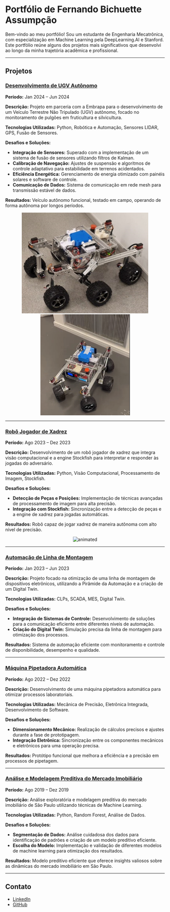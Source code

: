 # Portfólio de Fernando Bichuette Assumpção

Bem-vindo ao meu portfólio! Sou um estudante de Engenharia Mecatrônica, com especialização em Machine Learning pela DeepLearning.AI e Stanford. Este portfólio reúne alguns dos projetos mais significativos que desenvolvi ao longo da minha trajetória acadêmica e profissional.

---

## Projetos

### [Desenvolvimento de UGV Autônomo](https://github.com/pfeinsper/unmaned-ground-vehicle-2024.1)
**Período:** Jan 2024 – Jun 2024

**Descrição:** Projeto em parceria com a Embrapa para o desenvolvimento de um Veículo Terrestre Não Tripulado (UGV) autônomo, focado no monitoramento de pulgões em fruticultura e silvicultura.

**Tecnologias Utilizadas:** Python, Robótica e Automação, Sensores LIDAR, GPS, Fusão de Sensores.

**Desafios e Soluções:**
- **Integração de Sensores:** Superado com a implementação de um sistema de fusão de sensores utilizando filtros de Kalman.
- **Calibração de Navegação:** Ajustes de suspensão e algoritmos de controle adaptativo para estabilidade em terrenos acidentados.
- **Eficiência Energética:** Gerenciamento de energia otimizado com painéis solares e software de controle.
- **Comunicação de Dados:** Sistema de comunicação em rede mesh para transmissão estável de dados.

**Resultados:** Veículo autônomo funcional, testado em campo, operando de forma autônoma por longos períodos.
<p align="center">
<img src="img/Rover1.png" width="400px" />     <img src="img/Rover2.png" width="283px" />
</p>

---

### [Robô Jogador de Xadrez](https://github.com/FernandoBichuette/Projeto-Xadrez.git)
**Período:** Ago 2023 – Dez 2023

**Descrição:** Desenvolvimento de um robô jogador de xadrez que integra visão computacional e a engine Stockfish para interpretar e responder às jogadas do adversário.

**Tecnologias Utilizadas:** Python, Visão Computacional, Processamento de Imagem, Stockfish.

**Desafios e Soluções:**
- **Detecção de Peças e Posições:** Implementação de técnicas avançadas de processamento de imagem para alta precisão.
- **Integração com Stockfish:** Sincronização entre a detecção de peças e a engine de xadrez para jogadas automáticas.

**Resultados:** Robô capaz de jogar xadrez de maneira autônoma com alto nível de precisão.

<p align="center">
  <img src="img/xadrez.gif" alt="animated" />
</p>

---

### [Automação de Linha de Montagem](https://github.com/FernandoBichuette/automation_project)
**Período:** Jan 2023 – Jun 2023

**Descrição:** Projeto focado na otimização de uma linha de montagem de dispositivos eletrônicos, utilizando a Pirâmide da Automação e a criação de um Digital Twin.

**Tecnologias Utilizadas:** CLPs, SCADA, MES, Digital Twin.

**Desafios e Soluções:**
- **Integração de Sistemas de Controle:** Desenvolvimento de soluções para a comunicação eficiente entre diferentes níveis de automação.
- **Criação do Digital Twin:** Simulação precisa da linha de montagem para otimização dos processos.

**Resultados:** Sistema de automação eficiente com monitoramento e controle de disponibilidade, desempenho e qualidade.

---

### [Máquina Pipetadora Automática](https://github.com/FernandoBichuette/Projeto-Mecatronico)
**Período:** Ago 2022 – Dez 2022

**Descrição:** Desenvolvimento de uma máquina pipetadora automática para otimizar processos laboratoriais.

**Tecnologias Utilizadas:** Mecânica de Precisão, Eletrônica Integrada, Desenvolvimento de Software.

**Desafios e Soluções:**
- **Dimensionamento Mecânico:** Realização de cálculos precisos e ajustes durante a fase de prototipagem.
- **Integração Eletrônica:** Sincronização entre os componentes mecânicos e eletrônicos para uma operação precisa.

**Resultados:** Protótipo funcional que melhora a eficiência e a precisão em processos de pipetagem.

---

### [Análise e Modelagem Preditiva do Mercado Imobiliário](https://github.com/arthurfc12/Projeto3CDados)
**Período:** Ago 2019 – Dez 2019

**Descrição:** Análise exploratória e modelagem preditiva do mercado imobiliário de São Paulo utilizando técnicas de Machine Learning.

**Tecnologias Utilizadas:** Python, Random Forest, Análise de Dados.

**Desafios e Soluções:**
- **Segmentação de Dados:** Análise cuidadosa dos dados para identificação de padrões e criação de um modelo preditivo eficiente.
- **Escolha do Modelo:** Implementação e validação de diferentes modelos de machine learning para otimização dos resultados.

**Resultados:** Modelo preditivo eficiente que oferece insights valiosos sobre as dinâmicas do mercado imobiliário em São Paulo.

---

## Contato
- [LinkedIn](https://www.linkedin.com/in/fernando-bichuette-assumpcao/)
- [GitHub](https://github.com/FernandoBichuette)
